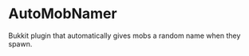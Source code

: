 AutoMobNamer
============

Bukkit plugin that automatically gives mobs a random name when they spawn.
